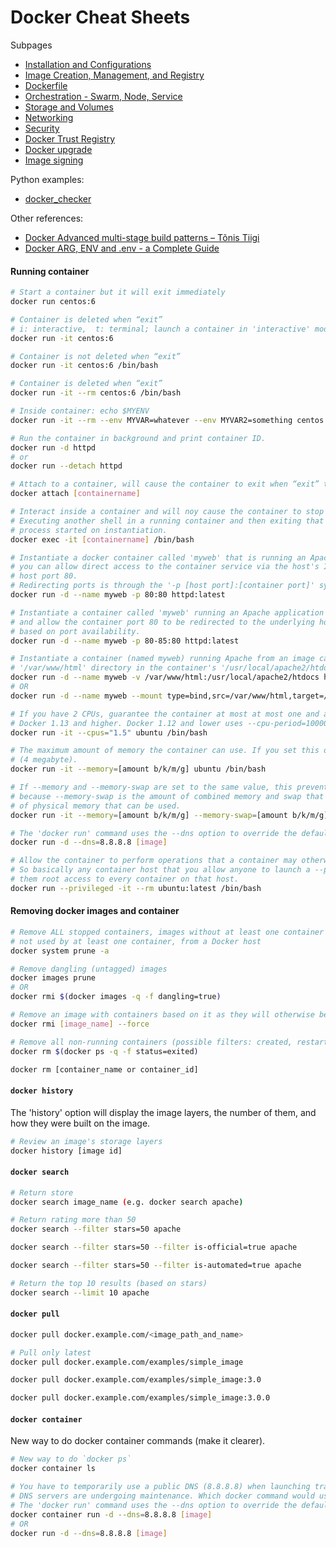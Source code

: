 # Docker Cheat Sheets

Subpages
- [Installation and Configurations](docker-configurations.md)
- [Image Creation, Management, and Registry](docker-image-creation-management-registry.md)
- [Dockerfile](docker-dockerfile.md)
- [Orchestration - Swarm, Node, Service](docker-orchestration.md)
- [Storage and Volumes](docker-storage-and-volumes.md)
- [Networking](docker-networking.md)
- [Security](docker-security.md)
- [Docker Trust Registry](docker-trusted-registry.md)
- [Docker upgrade](docker-upgrade.md)
- [Image signing](docker-image-signing.md)

Python examples:
- [docker_checker](docker_checker/README.md)

Other references:
- [Docker Advanced multi-stage build patterns – Tõnis Tiigi](https://medium.com/@tonistiigi/advanced-multi-stage-build-patterns-6f741b852fae)
- [Docker ARG, ENV and .env - a Complete Guide](https://vsupalov.com/docker-arg-env-variable-guide/)


#### Running container

```bash
# Start a container but it will exit immediately
docker run centos:6

# Container is deleted when “exit”
# i: interactive,  t: terminal; launch a container in 'interactive' mode in the current 'terminal'
docker run -it centos:6

# Container is not deleted when “exit”
docker run -it centos:6 /bin/bash

# Container is deleted when “exit”
docker run -it --rm centos:6 /bin/bash

# Inside container: echo $MYENV
docker run -it --rm --env MYVAR=whatever --env MYVAR2=something centos:6 /bin/bash

# Run the container in background and print container ID.
docker run -d httpd
# or
docker run --detach httpd

# Attach to a container, will cause the container to exit when “exit” the container.
docker attach [containername]

# Interact inside a container and will noy cause the container to stop when you exit the running shell.
# Executing another shell in a running container and then exiting that shell will not stop the underlying container
# process started on instantiation.
docker exec -it [containername] /bin/bash

# Instantiate a docker container called 'myweb' that is running an Apache web server on port 80 by default within it,
# you can allow direct access to the container service via the host's IP by redirecting the container port 80 to the
# host port 80.
# Redirecting ports is through the '-p [host port]:[container port]' syntax.
docker run -d --name myweb -p 80:80 httpd:latest

# Instantiate a container called 'myweb' running an Apache application from the image 'httpd:latest' on your system,
# and allow the container port 80 to be redirected to the underlying host's port somewhere in the range of 80-85,
# based on port availability.
docker run -d --name myweb -p 80-85:80 httpd:latest

# Instantiate a container (named myweb) running Apache from an image called 'http:latest', mount the underlying hosts's
# '/var/www/html' directory in the container's '/usr/local/apache2/htdocs' directory
docker run -d --name myweb -v /var/www/html:/usr/local/apache2/htdocs httpd:latest
# OR
docker run -d --name myweb --mount type=bind,src=/var/www/html,target=/usr/local/apache2/htdocs httpd:latest

# If you have 2 CPUs, guarantee the container at most at most one and a half of the CPUs every second.
# Docker 1.13 and higher. Docker 1.12 and lower uses --cpu-period=100000 --cpu-quota=50000
docker run -it --cpus="1.5" ubuntu /bin/bash

# The maximum amount of memory the container can use. If you set this option, the minimum allowed value is 4m
# (4 megabyte).
docker run -it --memory=[amount b/k/m/g] ubuntu /bin/bash

# If --memory and --memory-swap are set to the same value, this prevents containers from using any swap. This is
# because --memory-swap is the amount of combined memory and swap that can be used, while --memory is only the amount
# of physical memory that can be used.
docker run -it --memory=[amount b/k/m/g] --memory-swap=[amount b/k/m/g] ubuntu /bin/bash

# The 'docker run' command uses the --dns option to override the default DNS servers for a container.
docker run -d --dns=8.8.8.8 [image]

# Allow the container to perform operations that a container may otherwise be restricted from performing.
# So basically any container host that you allow anyone to launch a --privileged container on is the same as giving
# them root access to every container on that host.
docker run --privileged -it --rm ubuntu:latest /bin/bash
```


#### Removing docker images and container

```bash
# Remove ALL stopped containers, images without at least one container associated, all build cache, and all networks
# not used by at least one container, from a Docker host
docker system prune -a

# Remove dangling (untagged) images
docker images prune
# OR
docker rmi $(docker images -q -f dangling=true)

# Remove an image with containers based on it as they will otherwise be left orphaned
docker rmi [image_name] --force

# Remove all non-running containers (possible filters: created, restarting, running, paused, exited)
docker rm $(docker ps -q -f status=exited)

docker rm [container_name or container_id]
```

#### `docker history`

The 'history' option will display the image layers, the number of them, and how they were built on the image.

```bash
# Review an image's storage layers
docker history [image id]
```

#### `docker search`

```bash
# Return store
docker search image_name (e.g. docker search apache)	

# Return rating more than 50
docker search --filter stars=50 apache	

docker search --filter stars=50 --filter is-official=true apache

docker search --filter stars=50 --filter is-automated=true apache

# Return the top 10 results (based on stars)
docker search --limit 10 apache	
```


#### `docker pull`

```bash
docker pull docker.example.com/<image_path_and_name>

# Pull only latest
docker pull docker.example.com/examples/simple_image

docker pull docker.example.com/examples/simple_image:3.0

docker pull docker.example.com/examples/simple_image:3.0.0	
```


#### `docker container`

New way to do docker container commands (make it clearer).

```bash
# New way to do `docker ps`
docker container ls

# You have to temporarily use a public DNS (8.8.8.8) when launching transient detached containers while your corporate
# DNS servers are undergoing maintenance. Which docker command would use that public DNS server for name resolution?
# The 'docker run' command uses the --dns option to override the default DNS servers for a container.
docker container run -d --dns=8.8.8.8 [image]
# OR
docker run -d --dns=8.8.8.8 [image]

```


